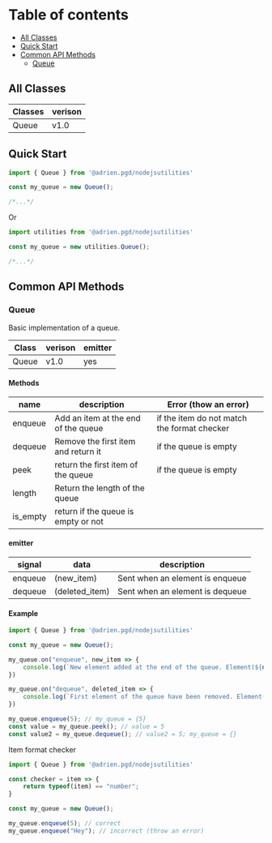 
# Table of contents


* [All Classes](#All-Classes)
* [Quick Start](#Quick-Start)
* [Common API Methods](#Common-API-Methods)
  * [Queue](#)

## All Classes

| Classes             | verison |
|---------------------|---------|
| Queue               |  v1.0   |


## Quick Start

```js
import { Queue } from '@adrien.pgd/nodejsutilities'

const my_queue = new Queue();

/*...*/
```
Or

```js
import utilities from '@adrien.pgd/nodejsutilities'

const my_queue = new utilities.Queue();

/*...*/
```


## Common API Methods

### Queue

Basic implementation of a queue.

| Class               | verison | emitter |
|---------------------|---------|---------|
| Queue               |  v1.0   |   yes   |

#### Methods

| name                | description                              | Error (thow an error)                       |
|---------------------|------------------------------------------|---------------------------------------------|
| enqueue             | Add an item at the end of the queue      | if the item do not match the format checker |
| dequeue             | Remove the first item and return it      | if the queue is empty                       |
| peek                | return the first item of the queue       | if the queue is empty                       |
| length              | Return the length of the queue           |                                             |
| is_empty            | return if the queue is empty or not      |                                             |


#### emitter

| signal              |   data             | description                                |
|---------------------|--------------------|--------------------------------------------|
| enqueue             |  (new_item)        |   Sent when an element is enqueue          |
| dequeue             |  (deleted_item)    |   Sent when an element is dequeue          |


#### Example

```js
import { Queue } from '@adrien.pgd/nodejsutilities'

const my_queue = new Queue();

my_queue.on("enqueue", new_item => {
    console.log(`New element added at the end of the queue. Element(${new_item})`)
})

my_queue.on("dequeue", deleted_item => {
    console.log(`First element of the queue have been removed. Element(${deleted_item})`)
})

my_queue.enqueue(5); // my_queue = {5}
const value = my_queue.peek(); // value = 5
const value2 = my_queue.dequeue(); // value2 = 5; my_queue = {}
```

Item format checker

```js
import { Queue } from '@adrien.pgd/nodejsutilities'

const checker = item => {
    return typeof(item) == "number";
}

const my_queue = new Queue();

my_queue.enqueue(5); // correct
my_queue.enqueue("Hey"); // incorrect (throw an error)
```

